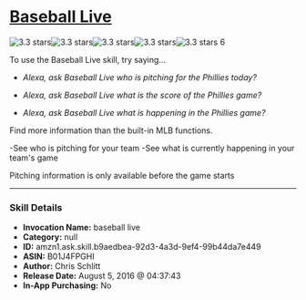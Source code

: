# [Baseball Live](http://alexa.amazon.com/#skills/amzn1.ask.skill.b9aedbea-92d3-4a3d-9ef4-99b44da7e449)
![3.3 stars](../../images/ic_star_black_18dp_1x.png)![3.3 stars](../../images/ic_star_black_18dp_1x.png)![3.3 stars](../../images/ic_star_black_18dp_1x.png)![3.3 stars](../../images/ic_star_half_black_18dp_1x.png)![3.3 stars](../../images/ic_star_border_black_18dp_1x.png) 6

To use the Baseball Live skill, try saying...

* *Alexa, ask Baseball Live who is pitching for the Phillies today?*

* *Alexa, ask Baseball Live what is the score of the Phillies game?*

* *Alexa, ask Baseball Live what is happening in the Phillies game?*

Find more information than the built-in MLB functions.

-See who is pitching for your team
-See what is currently happening in your team's game

Pitching information is only available before the game starts

***

### Skill Details

* **Invocation Name:** baseball live
* **Category:** null
* **ID:** amzn1.ask.skill.b9aedbea-92d3-4a3d-9ef4-99b44da7e449
* **ASIN:** B01J4FPGHI
* **Author:** Chris Schlitt
* **Release Date:** August 5, 2016 @ 04:37:43
* **In-App Purchasing:** No
